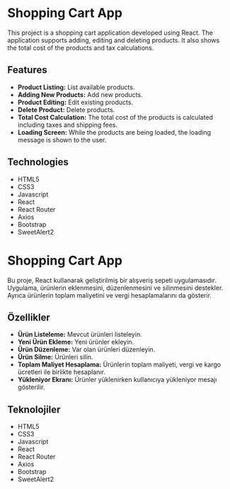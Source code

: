 # Shopping Cart App

This project is a shopping cart application developed using React. The application supports adding, editing and deleting products. It also shows the total cost of the products and tax calculations.

## Features

- **Product Listing:** List available products.
- **Adding New Products:** Add new products.
- **Product Editing:** Edit existing products.
- **Delete Product:** Delete products.
- **Total Cost Calculation:** The total cost of the products is calculated including taxes and shipping fees.
- **Loading Screen:** While the products are being loaded, the loading message is shown to the user.

## Technologies

- HTML5
- CSS3
- Javascript
- React
- React Router
- Axios
- Bootstrap
- SweetAlert2

# Shopping Cart App

Bu proje, React kullanarak geliştirilmiş bir alışveriş sepeti uygulamasıdır. Uygulama, ürünlerin eklenmesini, düzenlenmesini ve silinmesini destekler. Ayrıca ürünlerin toplam maliyetini ve vergi hesaplamalarını da gösterir.

## Özellikler

- **Ürün Listeleme:** Mevcut ürünleri listeleyin.
- **Yeni Ürün Ekleme:** Yeni ürünler ekleyin.
- **Ürün Düzenleme:** Var olan ürünleri düzenleyin.
- **Ürün Silme:** Ürünleri silin.
- **Toplam Maliyet Hesaplama:** Ürünlerin toplam maliyeti, vergi ve kargo ücretleri ile birlikte hesaplanır.
- **Yükleniyor Ekranı:** Ürünler yüklenirken kullanıcıya yükleniyor mesajı gösterilir.

## Teknolojiler

- HTML5
- CSS3
- Javascript
- React
- React Router
- Axios
- Bootstrap
- SweetAlert2
